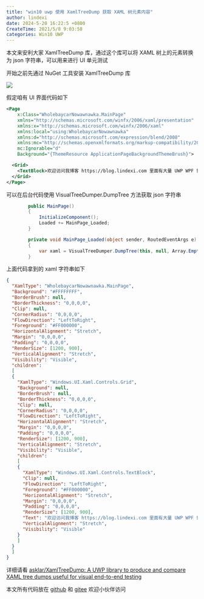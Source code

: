 ```yaml
---
title: "win10 uwp 使用 XamlTreeDump 获取 XAML 树元素内容"
author: lindexi
date: 2024-5-20 16:22:5 +0800
CreateTime: 2021/5/8 9:03:58
categories: Win10 UWP
---
```


本文来安利大家 XamlTreeDump 库，通过这个库可以将 XAML 树上的元素转换为 json 字符串，可以用来进行 UI 单元测试

<!--more-->


<!-- CreateTime:2021/5/8 9:03:58 -->


<!-- 发布 -->

开始之前先通过 NuGet 工具安装 XamlTreeDump 库

<!-- ![](image/win10 uwp 使用 XamlTreeDump 获取 XAML 树元素内容/win10 uwp 使用 XamlTreeDump 获取 XAML 树元素内容0.png) -->

![](http://image.acmx.xyz/lindexi%2F20215896206650.jpg)

假定咱有 UI 界面代码如下

```xml
<Page
    x:Class="WholebaycarNowawnawka.MainPage"
    xmlns="http://schemas.microsoft.com/winfx/2006/xaml/presentation"
    xmlns:x="http://schemas.microsoft.com/winfx/2006/xaml"
    xmlns:local="using:WholebaycarNowawnawka"
    xmlns:d="http://schemas.microsoft.com/expression/blend/2008"
    xmlns:mc="http://schemas.openxmlformats.org/markup-compatibility/2006"
    mc:Ignorable="d"
    Background="{ThemeResource ApplicationPageBackgroundThemeBrush}">

  <Grid>
    <TextBlock>欢迎访问我博客 https://blog.lindexi.com 里面有大量 UWP WPF 博客</TextBlock>
  </Grid>
</Page>
```

可以在后台代码使用 VisualTreeDumper.DumpTree 方法获取 json 字符串

```csharp
        public MainPage()
        {
            InitializeComponent();
            Loaded += MainPage_Loaded;
        }

        private void MainPage_Loaded(object sender, RoutedEventArgs e)
        {
            var xaml = VisualTreeDumper.DumpTree(this, null, Array.Empty<string>(), new AttachedProperty[0]);
        }
```


上面代码拿到的 xaml 字符串如下

```json
{
  "XamlType": "WholebaycarNowawnawka.MainPage",
  "Background": "#FFFFFFFF",
  "BorderBrush": null,
  "BorderThickness": "0,0,0,0",
  "Clip": null,
  "CornerRadius": "0,0,0,0",
  "FlowDirection": "LeftToRight",
  "Foreground": "#FF000000",
  "HorizontalAlignment": "Stretch",
  "Margin": "0,0,0,0",
  "Padding": "0,0,0,0",
  "RenderSize": [1200, 900],
  "VerticalAlignment": "Stretch",
  "Visibility": "Visible",
  "children": 
  [
  {
    "XamlType": "Windows.UI.Xaml.Controls.Grid",
    "Background": null,
    "BorderBrush": null,
    "BorderThickness": "0,0,0,0",
    "Clip": null,
    "CornerRadius": "0,0,0,0",
    "FlowDirection": "LeftToRight",
    "HorizontalAlignment": "Stretch",
    "Margin": "0,0,0,0",
    "Padding": "0,0,0,0",
    "RenderSize": [1200, 900],
    "VerticalAlignment": "Stretch",
    "Visibility": "Visible",
    "children": 
    [
    {
      "XamlType": "Windows.UI.Xaml.Controls.TextBlock",
      "Clip": null,
      "FlowDirection": "LeftToRight",
      "Foreground": "#FF000000",
      "HorizontalAlignment": "Stretch",
      "Margin": "0,0,0,0",
      "Padding": "0,0,0,0",
      "RenderSize": [1200, 900],
      "Text": "欢迎访问我博客 https://blog.lindexi.com 里面有大量 UWP WPF 博客",
      "VerticalAlignment": "Stretch",
      "Visibility": "Visible"
    }
    ]
  }
  ]
}
```

详细请看 [asklar/XamlTreeDump: A UWP library to produce and compare XAML tree dumps useful for visual end-to-end testing](https://github.com/asklar/XamlTreeDump )

本文所有代码放在 [github](https://github.com/lindexi/lindexi_gd/tree/dbf7f4a71f7717f4b3a920968082320766c9ae2e/WholebaycarNowawnawka) 和 [gitee](https://gitee.com/lindexi/lindexi_gd/tree/dbf7f4a71f7717f4b3a920968082320766c9ae2e/WholebaycarNowawnawka) 欢迎小伙伴访问

